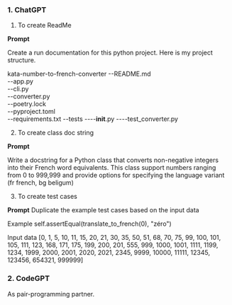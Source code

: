 ### 1. ChatGPT

1. To create ReadMe

**Prompt**

Create a run documentation for this python project. Here is my project structure.

kata-number-to-french-converter
--README.md  
--app.py  
--cli.py  
--converter.py  
--poetry.lock  
--pyproject.toml  
--requirements.txt
--tests
----**init**.py
----test_converter.py

2. To create class doc string

**Prompt**

Write a docstring for a Python class that converts non-negative integers into their French word equivalents.
This class support numbers ranging from 0 to 999,999 and provide options for specifying the language variant (fr french, bg beligum)

3. To create test cases

**Prompt**
Duplicate the example test cases based on the input data

Example
self.assertEqual(translate_to_french(0), "zéro")

Input data
[0, 1, 5, 10, 11, 15, 20, 21, 30, 35, 50, 51, 68, 70, 75, 99, 100, 101, 105, 111, 123, 168, 171, 175, 199, 200, 201, 555, 999, 1000, 1001, 1111, 1199, 1234, 1999, 2000, 2001, 2020, 2021, 2345, 9999, 10000, 11111, 12345, 123456, 654321, 999999]

### 2. CodeGPT

As pair-programming partner.

